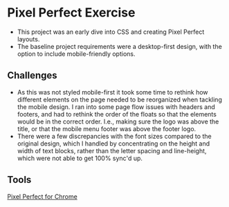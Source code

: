 # Pixel Perfect Exercise

- This project was an early dive into CSS and creating Pixel Perfect layouts.
- The baseline project requirements were a desktop-first design, with the option to include mobile-friendly options.

## Challenges

- As this was not styled mobile-first it took some time to rethink how different elements on the page needed to be reorganized when tackling the mobile design. I ran into some page flow issues with headers and footers, and had to rethink the order of the floats so that the elements would be in the correct order. I.e., making sure the logo was above the title, or that the mobile menu footer was above the footer logo. 
- There were a few discrepancies with the font sizes compared to the original design, which I handled by concentrating on the height and width of text blocks, rather than the letter spacing and line-height, which were not able to get 100% sync'd up. 

## Tools
[Pixel Perfect for Chrome](https://chrome.google.com/webstore/detail/perfectpixel-by-welldonec/dkaagdgjmgdmbnecmcefdhjekcoceebi?hl=en)
